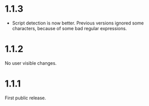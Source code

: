 
# 1.1.3

* Script detection is now better. Previous versions ignored some characters,
  because of some bad regular expressions.

# 1.1.2

No user visible changes.

# 1.1.1

First public release.
